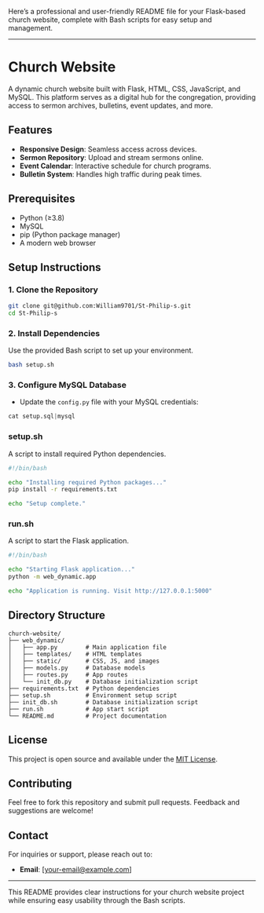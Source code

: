 Here’s a professional and user-friendly README file for your Flask-based church website, complete with Bash scripts for easy setup and management.  

---

# Church Website  

A dynamic church website built with Flask, HTML, CSS, JavaScript, and MySQL. This platform serves as a digital hub for the congregation, providing access to sermon archives, bulletins, event updates, and more.  

## Features  
- **Responsive Design**: Seamless access across devices.  
- **Sermon Repository**: Upload and stream sermons online.  
- **Event Calendar**: Interactive schedule for church programs.  
- **Bulletin System**: Handles high traffic during peak times.  

## Prerequisites  
- Python (≥3.8)  
- MySQL  
- pip (Python package manager)  
- A modern web browser  

## Setup Instructions  

### 1. Clone the Repository  
```bash  
git clone git@github.com:William9701/St-Philip-s.git 
cd St-Philip-s 
```  

### 2. Install Dependencies  
Use the provided Bash script to set up your environment.  
```bash  
bash setup.sh  
```  

### 3. Configure MySQL Database  
- Update the `config.py` file with your MySQL credentials:  
```python  
cat setup.sql|mysql 
```    

### **setup.sh**  
A script to install required Python dependencies.  
```bash  
#!/bin/bash  

echo "Installing required Python packages..."  
pip install -r requirements.txt  

echo "Setup complete."  
```  

 

### **run.sh**  
A script to start the Flask application.  
```bash  
#!/bin/bash  

echo "Starting Flask application..."  
python -m web_dynamic.app  

echo "Application is running. Visit http://127.0.0.1:5000"  
```  

## Directory Structure  
```
church-website/  
├── web_dynamic/  
│   ├── app.py        # Main application file  
│   ├── templates/    # HTML templates  
│   ├── static/       # CSS, JS, and images  
│   ├── models.py     # Database models  
│   ├── routes.py     # App routes  
│   └── init_db.py    # Database initialization script  
├── requirements.txt  # Python dependencies  
├── setup.sh          # Environment setup script  
├── init_db.sh        # Database initialization script  
├── run.sh            # App start script  
└── README.md         # Project documentation  
```  

## License  
This project is open source and available under the [MIT License](LICENSE).  

## Contributing  
Feel free to fork this repository and submit pull requests. Feedback and suggestions are welcome!  

## Contact  
For inquiries or support, please reach out to:  
- **Email**: [your-email@example.com]  

---  

This README provides clear instructions for your church website project while ensuring easy usability through the Bash scripts.

